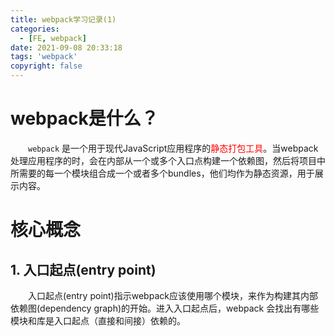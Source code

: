 ```yaml
---
title: webpack学习记录(1)
categories:
  - [FE, webpack]
date: 2021-09-08 20:33:18
tags: 'webpack'
copyright: false
---
```


# webpack是什么？
 &emsp;&emsp;`webpack` 是一个用于现代JavaScript应用程序的<font color='#f00'>静态打包工具</font>。当webpack处理应用程序的时，会在内部从一个或多个入口点构建一个依赖图，然后将项目中所需要的每一个模块组合成一个或者多个bundles，他们均作为静态资源，用于展示内容。

# 核心概念
## 1. 入口起点(entry point)
&emsp;&emsp;入口起点(entry point)指示webpack应该使用哪个模块，来作为构建其内部依赖图(dependency graph)的开始。进入入口起点后，webpack 会找出有哪些模块和库是入口起点（直接和间接）依赖的。
